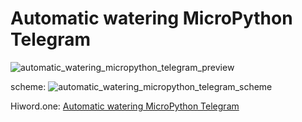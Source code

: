 # Automatic watering MicroPython Telegram
![automatic_watering_micropython_telegram_preview](https://hiworld.one/media/uploads/2023/automatic_watering_micropython_telegram_preview.png)

scheme: ![automatic_watering_micropython_telegram_scheme](https://hiworld.one/media/uploads/2023/10/10/automatic_watering_micropython_telegram_scheme.jpg)

Hiword.one: [Automatic watering MicroPython Telegram](https://hiworld.one/post/Automatic-watering-MicroPython-Telegram/)
